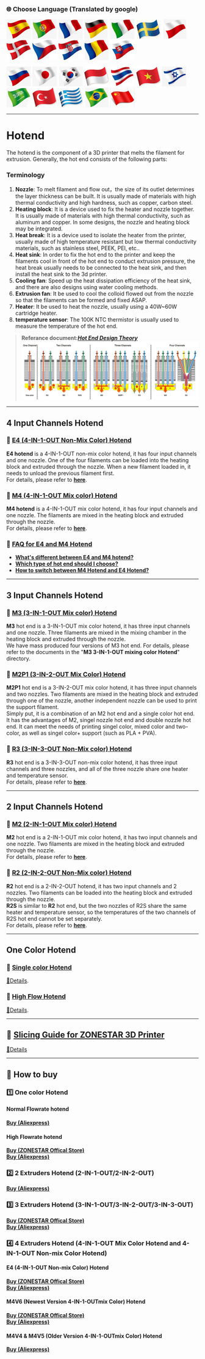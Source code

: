 ### :globe_with_meridians: Choose Language (Translated by google)
[![](../lanpic/ES.png)](https://github-com.translate.goog/ZONESTAR3D/Upgrade-kit-guide?_x_tr_sl=en&_x_tr_tl=es)
[![](../lanpic/PT.png)](https://github-com.translate.goog/ZONESTAR3D/Upgrade-kit-guide?_x_tr_sl=en&_x_tr_tl=pt)
[![](../lanpic/FR.png)](https://github-com.translate.goog/ZONESTAR3D/Upgrade-kit-guide?_x_tr_sl=en&_x_tr_tl=fr)
[![](../lanpic/DE.png)](https://github-com.translate.goog/ZONESTAR3D/Upgrade-kit-guide?_x_tr_sl=en&_x_tr_tl=de)
[![](../lanpic/IT.png)](https://github-com.translate.goog/ZONESTAR3D/Upgrade-kit-guide?_x_tr_sl=en&_x_tr_tl=it)
[![](../lanpic/SW.png)](https://github-com.translate.goog/ZONESTAR3D/Upgrade-kit-guide?_x_tr_sl=en&_x_tr_tl=sv)
[![](../lanpic/PL.png)](https://github-com.translate.goog/ZONESTAR3D/Upgrade-kit-guide?_x_tr_sl=en&_x_tr_tl=pl)
[![](../lanpic/DK.png)](https://github-com.translate.goog/ZONESTAR3D/Upgrade-kit-guide?_x_tr_sl=en&_x_tr_tl=da)
[![](../lanpic/CZ.png)](https://github-com.translate.goog/ZONESTAR3D/Upgrade-kit-guide?_x_tr_sl=en&_x_tr_tl=cs)
[![](../lanpic/HR.png)](https://github-com.translate.goog/ZONESTAR3D/Upgrade-kit-guide?_x_tr_sl=en&_x_tr_tl=hr)
[![](../lanpic/RO.png)](https://github-com.translate.goog/ZONESTAR3D/Upgrade-kit-guide?_x_tr_sl=en&_x_tr_tl=ro)
[![](../lanpic/SK.png)](https://github-com.translate.goog/ZONESTAR3D/Upgrade-kit-guide?_x_tr_sl=en&_x_tr_tl=sk)

[![](../lanpic/RU.png)](https://github-com.translate.goog/ZONESTAR3D/Upgrade-kit-guide?_x_tr_sl=en&_x_tr_tl=ru)
[![](../lanpic/JP.png)](https://github-com.translate.goog/ZONESTAR3D/Upgrade-kit-guide?_x_tr_sl=en&_x_tr_tl=ja)
[![](../lanpic/KR.png)](https://github-com.translate.goog/ZONESTAR3D/Upgrade-kit-guide?_x_tr_sl=en&_x_tr_tl=ko)
[![](../lanpic/ID.png)](https://github-com.translate.goog/ZONESTAR3D/Upgrade-kit-guide?_x_tr_sl=en&_x_tr_tl=id)
[![](../lanpic/TH.png)](https://github-com.translate.goog/ZONESTAR3D/Upgrade-kit-guide?_x_tr_sl=en&_x_tr_tl=th)
[![](../lanpic/VN.png)](https://github-com.translate.goog/ZONESTAR3D/Upgrade-kit-guide?_x_tr_sl=en&_x_tr_tl=vi)
[![](../lanpic/IL.png)](https://github-com.translate.goog/ZONESTAR3D/Upgrade-kit-guide?_x_tr_sl=en&_x_tr_tl=iw)
[![](../lanpic/SA.png)](https://github-com.translate.goog/ZONESTAR3D/Upgrade-kit-guide?_x_tr_sl=en&_x_tr_tl=ar)
[![](../lanpic/TR.png)](https://github-com.translate.goog/ZONESTAR3D/Upgrade-kit-guide?_x_tr_sl=en&_x_tr_tl=tr)
[![](../lanpic/GR.png)](https://github-com.translate.goog/ZONESTAR3D/Upgrade-kit-guide?_x_tr_sl=en&_x_tr_tl=el)
[![](../lanpic/BR.png)](https://github-com.translate.goog/ZONESTAR3D/Upgrade-kit-guide?_x_tr_sl=en&_x_tr_tl=pt)
[![](../lanpic/CN.png)](https://github-com.translate.goog/ZONESTAR3D/Upgrade-kit-guide?_x_tr_sl=en&_x_tr_tl=zh-CN)

-----
# Hotend
The hotend is the component of a 3D printer that melts the filament for extrusion. Generally, the hot end consists of the following parts:
### Terminology
1. **Nozzle**: To melt filament and flow out，the size of its outlet determines the layer thickness can be built. It is usually made of materials with high thermal conductivity and high hardness, such as copper, carbon steel.  
2. **Heating block**: It is a device used to fix the heater and nozzle together. It is usually made of materials with high thermal conductivity, such as aluminum and copper. In some designs, the nozzle and heating block may be integrated.
3. **Heat break**: It is a device used to isolate the heater from the printer, usually made of high temperature resistant but low thermal conductivity materials, such as stainless steel, PEEK, PEI, etc..  
4. **Heat sink**: In order to fix the hot end to the printer and keep the filaments cool in front of the hot end to conduct extrusion pressure, the heat break usually needs to be connected to the heat sink, and then install the heat sink to the 3d printer.    
5. **Cooling fan**: Speed up the heat dissipation efficiency of the heat sink, and there are also designs using water cooling methods.  
6. **Extrusion fan**: It be used to cool the colloid flowed out from the nozzle so that the filaments can be formed and fixed ASAP.  
7. **Heater**: It be used to heat the nozzle, usually using a 40W~60W cartridge heater.
8. **temperature sensor**: The 100K NTC thermistor is usually used to measure the temperature of the hot end.
> **Referance document:**[***Hot End Design Theory***](https://reprap.org/wiki/Hot_End_Design_Theory)  
![](hotend.jpg)  

------
## 4 Input Channels Hotend
### :file_folder: [E4 (4-IN-1-OUT Non-Mix Color) Hotend](./E4/)
**E4 hotend** is a 4-IN-1-OUT non-mix color hotend, it has four input channels and one nozzle. One of the four filaments can be loaded into the heating block and extruded through the nozzle. When a new filament loaded in, it needs to unload the previous filament first.  
For details, please refer to [**here**](./E4/readme.md).  

### :file_folder: [M4 (4-IN-1-OUT Mix color) Hotend](./M4/)
**M4 hotend** is a 4-IN-1-OUT mix color hotend, it has four input channels and one nozzle. The filaments are mixed in the heating block and extruded through the nozzle.   
For details, please refer to [**here**](./M4/readme.md). 

### :file_folder: [FAQ for E4 and M4 Hotend](./FAQ_M4E4.md)
- [**What's different between E4 and M4 hotend?**](https://github.com/ZONESTAR3D/Upgrade-kit-guide/blob/main/HOTEND/FAQ_M4E4.md#pushpin-advantages-and-disadvantages-of-e4-and-m4-hot-end)
- [**Which type of hot end should I choose?**](https://github.com/ZONESTAR3D/Upgrade-kit-guide/blob/main/HOTEND/FAQ_M4E4.md#pushpin-which-type-of-hot-end-should-i-choose-m4-or-e4)
- [**How to switch between M4 Hotend and E4 Hotend?**](https://github.com/ZONESTAR3D/Upgrade-kit-guide/blob/main/HOTEND/FAQ_M4E4.md#pushpin-which-type-of-hot-end-should-i-choose-m4-or-e4)

------
## 3 Input Channels Hotend
### :file_folder: [M3 (3-IN-1-OUT Mix color) Hotend](./M3/)
**M3** hot end is a 3-IN-1-OUT mix color hotend, it has three input channels and one nozzle. Three filaments are mixed in the mixing chamber in the heating block and extruded through the nozzle.  
We have mass produced four versions of M3 hot end. For details, please refer to the documents in the "**M3 3-IN-1-OUT mixing color Hotend**" directory.  

### :file_folder: [M2P1 (3-IN-2-OUT Mix Color) Hotend](./M2P1/)
**M2P1** hot end is a 3-IN-2-OUT mix color hotend, it has three input channels and two nozzles. Two filaments are mixed in the heating block and extruded through one of the nozzle, another independent nozzle can be used to print the support filament.   
Simply put, it is a combination of an M2 hot end and a single color hot end. It has the advantages of M2, singel nozzle hot end and double nozzle hot end. It can meet the needs of printing singel color, mixed color and two-color, as well as singel color+ support (such as PLA + PVA).

### :file_folder: [R3 (3-IN-3-OUT Non-Mix color) Hotend](./R3/)
**R3** hot end is a 3-IN-3-OUT non-mix color hotend, it has three input channels and three nozzles, and all of the three nozzle share one heater and temperature sensor.  
For details, please refer to [**here**](./R3/readme.md).  

------
## 2 Input Channels Hotend
### :file_folder: [M2 (2-IN-1-OUT Mix color) Hotend](./M2/)
**M2** hot end is a 2-IN-1-OUT mix color hotend, it has two input channels and one nozzle. Two filaments are mixed in the heating block and extruded through the nozzle.   
For details, please refer to [**here**](./M2/readme.md).  

### :file_folder: [R2 (2-IN-2-OUT Non-Mix color) Hotend](./R2/)
**R2** hot end is a 2-IN-2-OUT hotend, it has two input channels and 2 nozzles. Two filaments can be loaded into the heating block and extruded through the nozzle.   
**R2S** is similar to **R2** hot end, but the two nozzles of R2S share the same heater and temperature sensor, so the temperatures of the two channels of R2S hot end cannot be set separately.     
For details, please refer to [**here**](./R2/). 

------
## One Color Hotend
### :file_folder: [Single color Hotend](./Single_color/)
[:book:Details](./Single_color/readme.md).
### :file_folder: [High Flow Hotend]()
[:book:Details]().

------
## :file_folder: [Slicing Guide for ZONESTAR 3D Printer](https://github.com/ZONESTAR3D/Slicing-Guide)
[:book:Details](https://github.com/ZONESTAR3D/Slicing-Guide)

------
## :gift: How to buy
### :one: One color Hotend 
#### Normal Flowrate hotend
[**Buy (Aliexpress)**](https://www.aliexpress.com/item/1005001275334841.html)
#### High Flowrate hotend
[**Buy (ZONESTAR Offical Store)**](https://bit.ly/3RF7ciR)    
[**Buy (Aliexpress)**](https://www.aliexpress.com/item/1005001275334841.html)
### :two: 2 Extruders Hotend (2-IN-1-OUT/2-IN-2-OUT)
[**Buy (Aliexpress)**](https://www.aliexpress.com/item/1005001285955926.html)
### :three: 3 Extruders Hotend (3-IN-1-OUT/3-IN-2-OUT/3-IN-3-OUT)
[**Buy (ZONESTAR Offical Store)**](https://bit.ly/3z37ZUo)   
[**Buy (Aliexpress)**](https://www.aliexpress.com/item/1005001275429959.html)
### :four: 4 Extruders Hotend (4-IN-1-OUT Mix Color Hotend  and 4-IN-1-OUT Non-mix Color Hotend)
#### E4 (4-IN-1-OUT Non-mix Color) Hotend
[**Buy (ZONESTAR Offical Store)**](https://bit.ly/39qDtKp)    
[**Buy (Aliexpress)**](https://www.aliexpress.com/item/1005002951777699.html)
#### M4V6 (Newest Version 4-IN-1-OUTmix Color) Hotend
[**Buy (ZONESTAR Offical Store)**](https://bit.ly/3QhWJtf)   
[**Buy (Aliexpress)**](https://www.aliexpress.com/item/1005004547646195.html)
#### M4V4 & M4V5 (Older Version 4-IN-1-OUTmix Color) Hotend
[**Buy (Aliexpress)**](https://www.aliexpress.com/item/1005001581641783.html)





